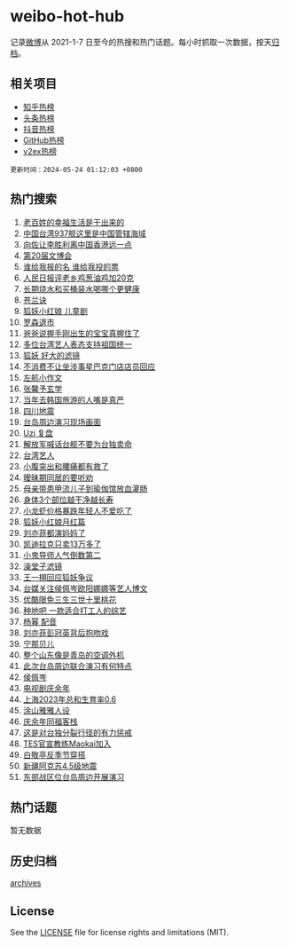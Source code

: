 # weibo-hot-hub

记录[微博](https://www.weibo.com)从 2021-1-7 日至今的热搜和热门话题。每小时抓取一次数据，按天[归档](archives)。

## 相关项目

- [知乎热榜](https://github.com/lonnyzhang423/zhihu-hot-hub)
- [头条热榜](https://github.com/lonnyzhang423/toutiao-hot-hub)
- [抖音热榜](https://github.com/lonnyzhang423/douyin-hot-hub)
- [GitHub热榜](https://github.com/lonnyzhang423/github-hot-hub)
- [v2ex热榜](https://github.com/lonnyzhang423/v2ex-hot-hub)


`更新时间：2024-05-24 01:12:03 +0800`

## 热门搜索

1. [老百姓的幸福生活是干出来的](https://m.weibo.cn/search?containerid=100103type%3D1%26t%3D10%26q%3D%23%E8%80%81%E7%99%BE%E5%A7%93%E7%9A%84%E5%B9%B8%E7%A6%8F%E7%94%9F%E6%B4%BB%E6%98%AF%E5%B9%B2%E5%87%BA%E6%9D%A5%E7%9A%84%23&stream_entry_id=51&isnewpage=1&extparam=seat%3D1%26cate%3D10103%26dgr%3D0%26stream_entry_id%3D51%26filter_type%3Drealtimehot%26q%3D%2523%25E8%2580%2581%25E7%2599%25BE%25E5%25A7%2593%25E7%259A%2584%25E5%25B9%25B8%25E7%25A6%258F%25E7%2594%259F%25E6%25B4%25BB%25E6%2598%25AF%25E5%25B9%25B2%25E5%2587%25BA%25E6%259D%25A5%25E7%259A%2584%2523%26c_type%3D51%26pos%3D0%26display_time%3D1716484321%26pre_seqid%3D17164843217870213994)
1. [中国台湾937舰这里是中国管辖海域](https://m.weibo.cn/search?containerid=100103type%3D1%26t%3D10%26q%3D%23%E4%B8%AD%E5%9B%BD%E5%8F%B0%E6%B9%BE937%E8%88%B0%E8%BF%99%E9%87%8C%E6%98%AF%E4%B8%AD%E5%9B%BD%E7%AE%A1%E8%BE%96%E6%B5%B7%E5%9F%9F%23&stream_entry_id=31&isnewpage=1&extparam=seat%3D1%26cate%3D5001%26flag%3D1%26stream_entry_id%3D31%26dgr%3D0%26lcate%3D5001%26c_type%3D31%26band_rank%3D1%26filter_type%3Drealtimehot%26q%3D%2523%25E4%25B8%25AD%25E5%259B%25BD%25E5%258F%25B0%25E6%25B9%25BE937%25E8%2588%25B0%25E8%25BF%2599%25E9%2587%258C%25E6%2598%25AF%25E4%25B8%25AD%25E5%259B%25BD%25E7%25AE%25A1%25E8%25BE%2596%25E6%25B5%25B7%25E5%259F%259F%2523%26realpos%3D1%26pos%3D0%26display_time%3D1716484321%26pre_seqid%3D17164843217870213994)
1. [向佐让李胜利离中国香港远一点](https://m.weibo.cn/search?containerid=100103type%3D1%26t%3D10%26q%3D%23%E5%90%91%E4%BD%90%E8%AE%A9%E6%9D%8E%E8%83%9C%E5%88%A9%E7%A6%BB%E4%B8%AD%E5%9B%BD%E9%A6%99%E6%B8%AF%E8%BF%9C%E4%B8%80%E7%82%B9%23&stream_entry_id=31&isnewpage=1&extparam=seat%3D1%26cate%3D5001%26flag%3D2%26stream_entry_id%3D31%26dgr%3D0%26lcate%3D5001%26c_type%3D31%26band_rank%3D2%26filter_type%3Drealtimehot%26q%3D%2523%25E5%2590%2591%25E4%25BD%2590%25E8%25AE%25A9%25E6%259D%258E%25E8%2583%259C%25E5%2588%25A9%25E7%25A6%25BB%25E4%25B8%25AD%25E5%259B%25BD%25E9%25A6%2599%25E6%25B8%25AF%25E8%25BF%259C%25E4%25B8%2580%25E7%2582%25B9%2523%26realpos%3D2%26pos%3D1%26display_time%3D1716484321%26pre_seqid%3D17164843217870213994)
1. [第20届文博会](https://m.weibo.cn/search?containerid=100103type%3D1%26t%3D10%26q%3D%23%E7%AC%AC20%E5%B1%8A%E6%96%87%E5%8D%9A%E4%BC%9A%23&stream_entry_id=31&isnewpage=1&extparam=seat%3D1%26cate%3D5001%26flag%3D0%26stream_entry_id%3D31%26dgr%3D0%26lcate%3D5001%26c_type%3D31%26band_rank%3D3%26filter_type%3Drealtimehot%26q%3D%2523%25E7%25AC%25AC20%25E5%25B1%258A%25E6%2596%2587%25E5%258D%259A%25E4%25BC%259A%2523%26realpos%3D3%26pos%3D2%26display_time%3D1716484321%26pre_seqid%3D17164843217870213994)
1. [谁给我报的名 谁给我投的票](https://m.weibo.cn/search?containerid=100103type%3D1%26t%3D10%26q%3D%E8%B0%81%E7%BB%99%E6%88%91%E6%8A%A5%E7%9A%84%E5%90%8D+%E8%B0%81%E7%BB%99%E6%88%91%E6%8A%95%E7%9A%84%E7%A5%A8&stream_entry_id=31&isnewpage=1&extparam=seat%3D1%26cate%3D5001%26flag%3D2%26stream_entry_id%3D31%26dgr%3D0%26lcate%3D5001%26c_type%3D31%26band_rank%3D4%26filter_type%3Drealtimehot%26q%3D%25E8%25B0%2581%25E7%25BB%2599%25E6%2588%2591%25E6%258A%25A5%25E7%259A%2584%25E5%2590%258D%2520%25E8%25B0%2581%25E7%25BB%2599%25E6%2588%2591%25E6%258A%2595%25E7%259A%2584%25E7%25A5%25A8%26realpos%3D4%26pos%3D3%26display_time%3D1716484321%26pre_seqid%3D17164843217870213994)
1. [人民日报评老乡鸡葱油鸡加20克](https://m.weibo.cn/search?containerid=100103type%3D1%26t%3D10%26q%3D%23%E4%BA%BA%E6%B0%91%E6%97%A5%E6%8A%A5%E8%AF%84%E8%80%81%E4%B9%A1%E9%B8%A1%E8%91%B1%E6%B2%B9%E9%B8%A1%E5%8A%A020%E5%85%8B%23&stream_entry_id=31&isnewpage=1&extparam=seat%3D1%26cate%3D5001%26flag%3D2%26stream_entry_id%3D31%26dgr%3D0%26lcate%3D5001%26c_type%3D31%26band_rank%3D5%26filter_type%3Drealtimehot%26q%3D%2523%25E4%25BA%25BA%25E6%25B0%2591%25E6%2597%25A5%25E6%258A%25A5%25E8%25AF%2584%25E8%2580%2581%25E4%25B9%25A1%25E9%25B8%25A1%25E8%2591%25B1%25E6%25B2%25B9%25E9%25B8%25A1%25E5%258A%25A020%25E5%2585%258B%2523%26realpos%3D5%26pos%3D4%26display_time%3D1716484321%26pre_seqid%3D17164843217870213994)
1. [长期烧水和买桶装水喝哪个更健康](https://m.weibo.cn/search?containerid=100103type%3D1%26t%3D10%26q%3D%23%E9%95%BF%E6%9C%9F%E7%83%A7%E6%B0%B4%E5%92%8C%E4%B9%B0%E6%A1%B6%E8%A3%85%E6%B0%B4%E5%96%9D%E5%93%AA%E4%B8%AA%E6%9B%B4%E5%81%A5%E5%BA%B7%23&stream_entry_id=31&isnewpage=1&extparam=seat%3D1%26cate%3D5001%26flag%3D2%26stream_entry_id%3D31%26dgr%3D0%26lcate%3D5001%26c_type%3D31%26band_rank%3D6%26filter_type%3Drealtimehot%26q%3D%2523%25E9%2595%25BF%25E6%259C%259F%25E7%2583%25A7%25E6%25B0%25B4%25E5%2592%258C%25E4%25B9%25B0%25E6%25A1%25B6%25E8%25A3%2585%25E6%25B0%25B4%25E5%2596%259D%25E5%2593%25AA%25E4%25B8%25AA%25E6%259B%25B4%25E5%2581%25A5%25E5%25BA%25B7%2523%26realpos%3D6%26pos%3D5%26display_time%3D1716484321%26pre_seqid%3D17164843217870213994)
1. [苍兰诀](https://m.weibo.cn/search?containerid=100103type%3D1%26t%3D10%26q%3D%E8%8B%8D%E5%85%B0%E8%AF%80&stream_entry_id=31&isnewpage=1&extparam=seat%3D1%26cate%3D5001%26flag%3D2%26stream_entry_id%3D31%26dgr%3D0%26lcate%3D5001%26c_type%3D31%26band_rank%3D7%26filter_type%3Drealtimehot%26q%3D%25E8%258B%258D%25E5%2585%25B0%25E8%25AF%2580%26realpos%3D7%26pos%3D6%26display_time%3D1716484321%26pre_seqid%3D17164843217870213994)
1. [狐妖小红娘 儿童剧](https://m.weibo.cn/search?containerid=100103type%3D1%26t%3D10%26q%3D%E7%8B%90%E5%A6%96%E5%B0%8F%E7%BA%A2%E5%A8%98+%E5%84%BF%E7%AB%A5%E5%89%A7&stream_entry_id=31&isnewpage=1&extparam=seat%3D1%26cate%3D5001%26flag%3D2%26stream_entry_id%3D31%26dgr%3D0%26lcate%3D5001%26c_type%3D31%26band_rank%3D8%26filter_type%3Drealtimehot%26q%3D%25E7%258B%2590%25E5%25A6%2596%25E5%25B0%258F%25E7%25BA%25A2%25E5%25A8%2598%2520%25E5%2584%25BF%25E7%25AB%25A5%25E5%2589%25A7%26realpos%3D8%26pos%3D7%26display_time%3D1716484321%26pre_seqid%3D17164843217870213994)
1. [罗森退市](https://m.weibo.cn/search?containerid=100103type%3D1%26t%3D10%26q%3D%23%E7%BD%97%E6%A3%AE%E9%80%80%E5%B8%82%23&stream_entry_id=31&isnewpage=1&extparam=seat%3D1%26cate%3D5001%26flag%3D0%26stream_entry_id%3D31%26dgr%3D0%26lcate%3D5001%26c_type%3D31%26band_rank%3D9%26filter_type%3Drealtimehot%26q%3D%2523%25E7%25BD%2597%25E6%25A3%25AE%25E9%2580%2580%25E5%25B8%2582%2523%26realpos%3D9%26pos%3D8%26display_time%3D1716484321%26pre_seqid%3D17164843217870213994)
1. [爸爸说握手刚出生的宝宝真握住了](https://m.weibo.cn/search?containerid=100103type%3D1%26t%3D10%26q%3D%23%E7%88%B8%E7%88%B8%E8%AF%B4%E6%8F%A1%E6%89%8B%E5%88%9A%E5%87%BA%E7%94%9F%E7%9A%84%E5%AE%9D%E5%AE%9D%E7%9C%9F%E6%8F%A1%E4%BD%8F%E4%BA%86%23&stream_entry_id=31&isnewpage=1&extparam=seat%3D1%26cate%3D5001%26flag%3D32768%26stream_entry_id%3D31%26dgr%3D0%26lcate%3D5001%26c_type%3D31%26band_rank%3D10%26filter_type%3Drealtimehot%26q%3D%2523%25E7%2588%25B8%25E7%2588%25B8%25E8%25AF%25B4%25E6%258F%25A1%25E6%2589%258B%25E5%2588%259A%25E5%2587%25BA%25E7%2594%259F%25E7%259A%2584%25E5%25AE%259D%25E5%25AE%259D%25E7%259C%259F%25E6%258F%25A1%25E4%25BD%258F%25E4%25BA%2586%2523%26realpos%3D10%26pos%3D9%26display_time%3D1716484321%26pre_seqid%3D17164843217870213994)
1. [多位台湾艺人表态支持祖国统一](https://m.weibo.cn/search?containerid=100103type%3D1%26t%3D10%26q%3D%23%E5%A4%9A%E4%BD%8D%E5%8F%B0%E6%B9%BE%E8%89%BA%E4%BA%BA%E8%A1%A8%E6%80%81%E6%94%AF%E6%8C%81%E7%A5%96%E5%9B%BD%E7%BB%9F%E4%B8%80%23&stream_entry_id=31&isnewpage=1&extparam=seat%3D1%26cate%3D5001%26flag%3D2%26stream_entry_id%3D31%26dgr%3D0%26lcate%3D5001%26c_type%3D31%26band_rank%3D11%26filter_type%3Drealtimehot%26q%3D%2523%25E5%25A4%259A%25E4%25BD%258D%25E5%258F%25B0%25E6%25B9%25BE%25E8%2589%25BA%25E4%25BA%25BA%25E8%25A1%25A8%25E6%2580%2581%25E6%2594%25AF%25E6%258C%2581%25E7%25A5%2596%25E5%259B%25BD%25E7%25BB%259F%25E4%25B8%2580%2523%26realpos%3D11%26pos%3D10%26display_time%3D1716484321%26pre_seqid%3D17164843217870213994)
1. [狐妖 好大的滤镜](https://m.weibo.cn/search?containerid=100103type%3D1%26t%3D10%26q%3D%E7%8B%90%E5%A6%96+%E5%A5%BD%E5%A4%A7%E7%9A%84%E6%BB%A4%E9%95%9C&stream_entry_id=31&isnewpage=1&extparam=seat%3D1%26cate%3D5001%26flag%3D2%26stream_entry_id%3D31%26dgr%3D0%26lcate%3D5001%26c_type%3D31%26band_rank%3D12%26filter_type%3Drealtimehot%26q%3D%25E7%258B%2590%25E5%25A6%2596%2520%25E5%25A5%25BD%25E5%25A4%25A7%25E7%259A%2584%25E6%25BB%25A4%25E9%2595%259C%26realpos%3D12%26pos%3D11%26display_time%3D1716484321%26pre_seqid%3D17164843217870213994)
1. [不消费不让坐涉事星巴克门店店员回应](https://m.weibo.cn/search?containerid=100103type%3D1%26t%3D10%26q%3D%23%E4%B8%8D%E6%B6%88%E8%B4%B9%E4%B8%8D%E8%AE%A9%E5%9D%90%E6%B6%89%E4%BA%8B%E6%98%9F%E5%B7%B4%E5%85%8B%E9%97%A8%E5%BA%97%E5%BA%97%E5%91%98%E5%9B%9E%E5%BA%94%23&stream_entry_id=31&isnewpage=1&extparam=seat%3D1%26cate%3D5001%26flag%3D0%26stream_entry_id%3D31%26dgr%3D0%26lcate%3D5001%26c_type%3D31%26band_rank%3D13%26filter_type%3Drealtimehot%26q%3D%2523%25E4%25B8%258D%25E6%25B6%2588%25E8%25B4%25B9%25E4%25B8%258D%25E8%25AE%25A9%25E5%259D%2590%25E6%25B6%2589%25E4%25BA%258B%25E6%2598%259F%25E5%25B7%25B4%25E5%2585%258B%25E9%2597%25A8%25E5%25BA%2597%25E5%25BA%2597%25E5%2591%2598%25E5%259B%259E%25E5%25BA%2594%2523%26realpos%3D13%26pos%3D12%26display_time%3D1716484321%26pre_seqid%3D17164843217870213994)
1. [左航小作文](https://m.weibo.cn/search?containerid=100103type%3D1%26t%3D10%26q%3D%E5%B7%A6%E8%88%AA%E5%B0%8F%E4%BD%9C%E6%96%87&stream_entry_id=31&isnewpage=1&extparam=seat%3D1%26cate%3D5001%26flag%3D0%26stream_entry_id%3D31%26dgr%3D0%26lcate%3D5001%26c_type%3D31%26band_rank%3D14%26filter_type%3Drealtimehot%26q%3D%25E5%25B7%25A6%25E8%2588%25AA%25E5%25B0%258F%25E4%25BD%259C%25E6%2596%2587%26realpos%3D14%26pos%3D13%26display_time%3D1716484321%26pre_seqid%3D17164843217870213994)
1. [张馨予玄学](https://m.weibo.cn/search?containerid=100103type%3D1%26t%3D10%26q%3D%E5%BC%A0%E9%A6%A8%E4%BA%88%E7%8E%84%E5%AD%A6&stream_entry_id=31&isnewpage=1&extparam=seat%3D1%26cate%3D5001%26flag%3D0%26stream_entry_id%3D31%26dgr%3D0%26lcate%3D5001%26c_type%3D31%26band_rank%3D15%26filter_type%3Drealtimehot%26q%3D%25E5%25BC%25A0%25E9%25A6%25A8%25E4%25BA%2588%25E7%258E%2584%25E5%25AD%25A6%26realpos%3D15%26pos%3D14%26display_time%3D1716484321%26pre_seqid%3D17164843217870213994)
1. [当年去韩国旅游的人嘴是真严](https://m.weibo.cn/search?containerid=100103type%3D1%26t%3D10%26q%3D%23%E5%BD%93%E5%B9%B4%E5%8E%BB%E9%9F%A9%E5%9B%BD%E6%97%85%E6%B8%B8%E7%9A%84%E4%BA%BA%E5%98%B4%E6%98%AF%E7%9C%9F%E4%B8%A5%23&stream_entry_id=31&isnewpage=1&extparam=seat%3D1%26cate%3D5001%26flag%3D0%26stream_entry_id%3D31%26dgr%3D0%26lcate%3D5001%26c_type%3D31%26band_rank%3D16%26filter_type%3Drealtimehot%26q%3D%2523%25E5%25BD%2593%25E5%25B9%25B4%25E5%258E%25BB%25E9%259F%25A9%25E5%259B%25BD%25E6%2597%2585%25E6%25B8%25B8%25E7%259A%2584%25E4%25BA%25BA%25E5%2598%25B4%25E6%2598%25AF%25E7%259C%259F%25E4%25B8%25A5%2523%26realpos%3D16%26pos%3D15%26display_time%3D1716484321%26pre_seqid%3D17164843217870213994)
1. [四川地震](https://m.weibo.cn/search?containerid=100103type%3D1%26t%3D10%26q%3D%E5%9B%9B%E5%B7%9D%E5%9C%B0%E9%9C%87&stream_entry_id=31&isnewpage=1&extparam=seat%3D1%26cate%3D5001%26flag%3D0%26stream_entry_id%3D31%26dgr%3D0%26lcate%3D5001%26c_type%3D31%26band_rank%3D17%26filter_type%3Drealtimehot%26q%3D%25E5%259B%259B%25E5%25B7%259D%25E5%259C%25B0%25E9%259C%2587%26realpos%3D17%26pos%3D16%26display_time%3D1716484321%26pre_seqid%3D17164843217870213994)
1. [台岛周边演习现场画面](https://m.weibo.cn/search?containerid=100103type%3D1%26t%3D10%26q%3D%23%E5%8F%B0%E5%B2%9B%E5%91%A8%E8%BE%B9%E6%BC%94%E4%B9%A0%E7%8E%B0%E5%9C%BA%E7%94%BB%E9%9D%A2%23&stream_entry_id=31&isnewpage=1&extparam=seat%3D1%26cate%3D5001%26flag%3D0%26stream_entry_id%3D31%26dgr%3D0%26lcate%3D5001%26c_type%3D31%26band_rank%3D18%26filter_type%3Drealtimehot%26q%3D%2523%25E5%258F%25B0%25E5%25B2%259B%25E5%2591%25A8%25E8%25BE%25B9%25E6%25BC%2594%25E4%25B9%25A0%25E7%258E%25B0%25E5%259C%25BA%25E7%2594%25BB%25E9%259D%25A2%2523%26realpos%3D18%26pos%3D17%26display_time%3D1716484321%26pre_seqid%3D17164843217870213994)
1. [Uzi 复盘](https://m.weibo.cn/search?containerid=100103type%3D1%26t%3D10%26q%3DUzi+%E5%A4%8D%E7%9B%98&stream_entry_id=31&isnewpage=1&extparam=seat%3D1%26cate%3D5001%26flag%3D0%26stream_entry_id%3D31%26dgr%3D0%26lcate%3D5001%26c_type%3D31%26band_rank%3D19%26filter_type%3Drealtimehot%26q%3DUzi%2520%25E5%25A4%258D%25E7%259B%2598%26realpos%3D19%26pos%3D18%26display_time%3D1716484321%26pre_seqid%3D17164843217870213994)
1. [解放军喊话台舰不要为台独卖命](https://m.weibo.cn/search?containerid=100103type%3D1%26t%3D10%26q%3D%23%E8%A7%A3%E6%94%BE%E5%86%9B%E5%96%8A%E8%AF%9D%E5%8F%B0%E8%88%B0%E4%B8%8D%E8%A6%81%E4%B8%BA%E5%8F%B0%E7%8B%AC%E5%8D%96%E5%91%BD%23&stream_entry_id=31&isnewpage=1&extparam=seat%3D1%26cate%3D5001%26flag%3D0%26stream_entry_id%3D31%26dgr%3D0%26lcate%3D5001%26c_type%3D31%26band_rank%3D20%26filter_type%3Drealtimehot%26q%3D%2523%25E8%25A7%25A3%25E6%2594%25BE%25E5%2586%259B%25E5%2596%258A%25E8%25AF%259D%25E5%258F%25B0%25E8%2588%25B0%25E4%25B8%258D%25E8%25A6%2581%25E4%25B8%25BA%25E5%258F%25B0%25E7%258B%25AC%25E5%258D%2596%25E5%2591%25BD%2523%26realpos%3D20%26pos%3D19%26display_time%3D1716484321%26pre_seqid%3D17164843217870213994)
1. [台湾艺人](https://m.weibo.cn/search?containerid=100103type%3D1%26t%3D10%26q%3D%E5%8F%B0%E6%B9%BE%E8%89%BA%E4%BA%BA&stream_entry_id=31&isnewpage=1&extparam=seat%3D1%26cate%3D5001%26flag%3D0%26stream_entry_id%3D31%26dgr%3D0%26lcate%3D5001%26c_type%3D31%26band_rank%3D21%26filter_type%3Drealtimehot%26q%3D%25E5%258F%25B0%25E6%25B9%25BE%25E8%2589%25BA%25E4%25BA%25BA%26realpos%3D21%26pos%3D20%26display_time%3D1716484321%26pre_seqid%3D17164843217870213994)
1. [小腹突出和腰痛都有救了](https://m.weibo.cn/search?containerid=100103type%3D1%26t%3D10%26q%3D%E5%B0%8F%E8%85%B9%E7%AA%81%E5%87%BA%E5%92%8C%E8%85%B0%E7%97%9B%E9%83%BD%E6%9C%89%E6%95%91%E4%BA%86&stream_entry_id=31&isnewpage=1&extparam=seat%3D1%26cate%3D5001%26flag%3D0%26stream_entry_id%3D31%26dgr%3D0%26lcate%3D5001%26c_type%3D31%26band_rank%3D22%26filter_type%3Drealtimehot%26q%3D%25E5%25B0%258F%25E8%2585%25B9%25E7%25AA%2581%25E5%2587%25BA%25E5%2592%258C%25E8%2585%25B0%25E7%2597%259B%25E9%2583%25BD%25E6%259C%2589%25E6%2595%2591%25E4%25BA%2586%26realpos%3D22%26pos%3D21%26display_time%3D1716484321%26pre_seqid%3D17164843217870213994)
1. [暧昧期同居的要听劝](https://m.weibo.cn/search?containerid=100103type%3D1%26t%3D10%26q%3D%23%E6%9A%A7%E6%98%A7%E6%9C%9F%E5%90%8C%E5%B1%85%E7%9A%84%E8%A6%81%E5%90%AC%E5%8A%9D%23&stream_entry_id=31&isnewpage=1&extparam=seat%3D1%26cate%3D5001%26flag%3D0%26stream_entry_id%3D31%26dgr%3D0%26lcate%3D5001%26c_type%3D31%26band_rank%3D23%26filter_type%3Drealtimehot%26q%3D%2523%25E6%259A%25A7%25E6%2598%25A7%25E6%259C%259F%25E5%2590%258C%25E5%25B1%2585%25E7%259A%2584%25E8%25A6%2581%25E5%2590%25AC%25E5%258A%259D%2523%26realpos%3D23%26pos%3D22%26display_time%3D1716484321%26pre_seqid%3D17164843217870213994)
1. [母亲带患甲流儿子到瑜伽馆放血灌肠](https://m.weibo.cn/search?containerid=100103type%3D1%26t%3D10%26q%3D%23%E6%AF%8D%E4%BA%B2%E5%B8%A6%E6%82%A3%E7%94%B2%E6%B5%81%E5%84%BF%E5%AD%90%E5%88%B0%E7%91%9C%E4%BC%BD%E9%A6%86%E6%94%BE%E8%A1%80%E7%81%8C%E8%82%A0%23&stream_entry_id=31&isnewpage=1&extparam=seat%3D1%26cate%3D5001%26flag%3D0%26stream_entry_id%3D31%26dgr%3D0%26lcate%3D5001%26c_type%3D31%26band_rank%3D24%26filter_type%3Drealtimehot%26q%3D%2523%25E6%25AF%258D%25E4%25BA%25B2%25E5%25B8%25A6%25E6%2582%25A3%25E7%2594%25B2%25E6%25B5%2581%25E5%2584%25BF%25E5%25AD%2590%25E5%2588%25B0%25E7%2591%259C%25E4%25BC%25BD%25E9%25A6%2586%25E6%2594%25BE%25E8%25A1%2580%25E7%2581%258C%25E8%2582%25A0%2523%26realpos%3D24%26pos%3D23%26display_time%3D1716484321%26pre_seqid%3D17164843217870213994)
1. [身体3个部位越干净越长寿](https://m.weibo.cn/search?containerid=100103type%3D1%26t%3D10%26q%3D%23%E8%BA%AB%E4%BD%933%E4%B8%AA%E9%83%A8%E4%BD%8D%E8%B6%8A%E5%B9%B2%E5%87%80%E8%B6%8A%E9%95%BF%E5%AF%BF%23&stream_entry_id=31&isnewpage=1&extparam=seat%3D1%26cate%3D5001%26flag%3D0%26stream_entry_id%3D31%26dgr%3D0%26lcate%3D5001%26c_type%3D31%26band_rank%3D25%26filter_type%3Drealtimehot%26q%3D%2523%25E8%25BA%25AB%25E4%25BD%25933%25E4%25B8%25AA%25E9%2583%25A8%25E4%25BD%258D%25E8%25B6%258A%25E5%25B9%25B2%25E5%2587%2580%25E8%25B6%258A%25E9%2595%25BF%25E5%25AF%25BF%2523%26realpos%3D25%26pos%3D24%26display_time%3D1716484321%26pre_seqid%3D17164843217870213994)
1. [小龙虾价格暴跌年轻人不爱吃了](https://m.weibo.cn/search?containerid=100103type%3D1%26t%3D10%26q%3D%23%E5%B0%8F%E9%BE%99%E8%99%BE%E4%BB%B7%E6%A0%BC%E6%9A%B4%E8%B7%8C%E5%B9%B4%E8%BD%BB%E4%BA%BA%E4%B8%8D%E7%88%B1%E5%90%83%E4%BA%86%23&stream_entry_id=31&isnewpage=1&extparam=seat%3D1%26cate%3D5001%26flag%3D1%26stream_entry_id%3D31%26dgr%3D0%26lcate%3D5001%26c_type%3D31%26band_rank%3D26%26filter_type%3Drealtimehot%26q%3D%2523%25E5%25B0%258F%25E9%25BE%2599%25E8%2599%25BE%25E4%25BB%25B7%25E6%25A0%25BC%25E6%259A%25B4%25E8%25B7%258C%25E5%25B9%25B4%25E8%25BD%25BB%25E4%25BA%25BA%25E4%25B8%258D%25E7%2588%25B1%25E5%2590%2583%25E4%25BA%2586%2523%26realpos%3D26%26pos%3D25%26display_time%3D1716484321%26pre_seqid%3D17164843217870213994)
1. [狐妖小红娘月红篇](https://m.weibo.cn/search?containerid=100103type%3D1%26t%3D10%26q%3D%E7%8B%90%E5%A6%96%E5%B0%8F%E7%BA%A2%E5%A8%98%E6%9C%88%E7%BA%A2%E7%AF%87&stream_entry_id=31&isnewpage=1&extparam=seat%3D1%26cate%3D5001%26flag%3D0%26stream_entry_id%3D31%26dgr%3D0%26lcate%3D5001%26c_type%3D31%26band_rank%3D27%26filter_type%3Drealtimehot%26q%3D%25E7%258B%2590%25E5%25A6%2596%25E5%25B0%258F%25E7%25BA%25A2%25E5%25A8%2598%25E6%259C%2588%25E7%25BA%25A2%25E7%25AF%2587%26realpos%3D27%26pos%3D26%26display_time%3D1716484321%26pre_seqid%3D17164843217870213994)
1. [刘亦菲都演妈妈了](https://m.weibo.cn/search?containerid=100103type%3D1%26t%3D10%26q%3D%23%E5%88%98%E4%BA%A6%E8%8F%B2%E9%83%BD%E6%BC%94%E5%A6%88%E5%A6%88%E4%BA%86%23&stream_entry_id=31&isnewpage=1&extparam=seat%3D1%26cate%3D5001%26flag%3D0%26stream_entry_id%3D31%26dgr%3D0%26lcate%3D5001%26c_type%3D31%26band_rank%3D28%26filter_type%3Drealtimehot%26q%3D%2523%25E5%2588%2598%25E4%25BA%25A6%25E8%258F%25B2%25E9%2583%25BD%25E6%25BC%2594%25E5%25A6%2588%25E5%25A6%2588%25E4%25BA%2586%2523%26realpos%3D28%26pos%3D27%26display_time%3D1716484321%26pre_seqid%3D17164843217870213994)
1. [凯迪拉克只卖13万多了](https://m.weibo.cn/search?containerid=100103type%3D1%26t%3D10%26q%3D%23%E5%87%AF%E8%BF%AA%E6%8B%89%E5%85%8B%E5%8F%AA%E5%8D%9613%E4%B8%87%E5%A4%9A%E4%BA%86%23&stream_entry_id=31&isnewpage=1&extparam=seat%3D1%26cate%3D5001%26flag%3D1%26stream_entry_id%3D31%26dgr%3D0%26lcate%3D5001%26c_type%3D31%26band_rank%3D29%26filter_type%3Drealtimehot%26q%3D%2523%25E5%2587%25AF%25E8%25BF%25AA%25E6%258B%2589%25E5%2585%258B%25E5%258F%25AA%25E5%258D%259613%25E4%25B8%2587%25E5%25A4%259A%25E4%25BA%2586%2523%26realpos%3D29%26pos%3D28%26display_time%3D1716484321%26pre_seqid%3D17164843217870213994)
1. [小鬼导师人气倒数第二](https://m.weibo.cn/search?containerid=100103type%3D1%26t%3D10%26q%3D%23%E5%B0%8F%E9%AC%BC%E5%AF%BC%E5%B8%88%E4%BA%BA%E6%B0%94%E5%80%92%E6%95%B0%E7%AC%AC%E4%BA%8C%23&stream_entry_id=31&isnewpage=1&extparam=seat%3D1%26cate%3D5001%26flag%3D0%26stream_entry_id%3D31%26dgr%3D0%26lcate%3D5001%26c_type%3D31%26band_rank%3D30%26filter_type%3Drealtimehot%26q%3D%2523%25E5%25B0%258F%25E9%25AC%25BC%25E5%25AF%25BC%25E5%25B8%2588%25E4%25BA%25BA%25E6%25B0%2594%25E5%2580%2592%25E6%2595%25B0%25E7%25AC%25AC%25E4%25BA%258C%2523%26realpos%3D30%26pos%3D29%26display_time%3D1716484321%26pre_seqid%3D17164843217870213994)
1. [澡堂子滤镜](https://m.weibo.cn/search?containerid=100103type%3D1%26t%3D10%26q%3D%E6%BE%A1%E5%A0%82%E5%AD%90%E6%BB%A4%E9%95%9C&stream_entry_id=31&isnewpage=1&extparam=seat%3D1%26cate%3D5001%26flag%3D0%26stream_entry_id%3D31%26dgr%3D0%26lcate%3D5001%26c_type%3D31%26band_rank%3D31%26filter_type%3Drealtimehot%26q%3D%25E6%25BE%25A1%25E5%25A0%2582%25E5%25AD%2590%25E6%25BB%25A4%25E9%2595%259C%26realpos%3D31%26pos%3D30%26display_time%3D1716484321%26pre_seqid%3D17164843217870213994)
1. [王一栩回应狐妖争议](https://m.weibo.cn/search?containerid=100103type%3D1%26t%3D10%26q%3D%23%E7%8E%8B%E4%B8%80%E6%A0%A9%E5%9B%9E%E5%BA%94%E7%8B%90%E5%A6%96%E4%BA%89%E8%AE%AE%23&stream_entry_id=31&isnewpage=1&extparam=seat%3D1%26cate%3D5001%26flag%3D0%26stream_entry_id%3D31%26dgr%3D0%26lcate%3D5001%26c_type%3D31%26band_rank%3D32%26filter_type%3Drealtimehot%26q%3D%2523%25E7%258E%258B%25E4%25B8%2580%25E6%25A0%25A9%25E5%259B%259E%25E5%25BA%2594%25E7%258B%2590%25E5%25A6%2596%25E4%25BA%2589%25E8%25AE%25AE%2523%26realpos%3D32%26pos%3D31%26display_time%3D1716484321%26pre_seqid%3D17164843217870213994)
1. [台媒关注侯佩岑欧阳娜娜等艺人博文](https://m.weibo.cn/search?containerid=100103type%3D1%26t%3D10%26q%3D%23%E5%8F%B0%E5%AA%92%E5%85%B3%E6%B3%A8%E4%BE%AF%E4%BD%A9%E5%B2%91%E6%AC%A7%E9%98%B3%E5%A8%9C%E5%A8%9C%E7%AD%89%E8%89%BA%E4%BA%BA%E5%8D%9A%E6%96%87%23&stream_entry_id=31&isnewpage=1&extparam=seat%3D1%26cate%3D5001%26flag%3D0%26stream_entry_id%3D31%26dgr%3D0%26lcate%3D5001%26c_type%3D31%26band_rank%3D33%26filter_type%3Drealtimehot%26q%3D%2523%25E5%258F%25B0%25E5%25AA%2592%25E5%2585%25B3%25E6%25B3%25A8%25E4%25BE%25AF%25E4%25BD%25A9%25E5%25B2%2591%25E6%25AC%25A7%25E9%2598%25B3%25E5%25A8%259C%25E5%25A8%259C%25E7%25AD%2589%25E8%2589%25BA%25E4%25BA%25BA%25E5%258D%259A%25E6%2596%2587%2523%26realpos%3D33%26pos%3D32%26display_time%3D1716484321%26pre_seqid%3D17164843217870213994)
1. [优酷限免三生三世十里桃花](https://m.weibo.cn/search?containerid=100103type%3D1%26t%3D10%26q%3D%23%E4%BC%98%E9%85%B7%E9%99%90%E5%85%8D%E4%B8%89%E7%94%9F%E4%B8%89%E4%B8%96%E5%8D%81%E9%87%8C%E6%A1%83%E8%8A%B1%23&stream_entry_id=31&isnewpage=1&extparam=seat%3D1%26cate%3D5001%26flag%3D0%26stream_entry_id%3D31%26dgr%3D0%26lcate%3D5001%26c_type%3D31%26band_rank%3D34%26filter_type%3Drealtimehot%26q%3D%2523%25E4%25BC%2598%25E9%2585%25B7%25E9%2599%2590%25E5%2585%258D%25E4%25B8%2589%25E7%2594%259F%25E4%25B8%2589%25E4%25B8%2596%25E5%258D%2581%25E9%2587%258C%25E6%25A1%2583%25E8%258A%25B1%2523%26realpos%3D34%26pos%3D33%26display_time%3D1716484321%26pre_seqid%3D17164843217870213994)
1. [种地吧 一款适合打工人的综艺](https://m.weibo.cn/search?containerid=100103type%3D1%26t%3D10%26q%3D%E7%A7%8D%E5%9C%B0%E5%90%A7+%E4%B8%80%E6%AC%BE%E9%80%82%E5%90%88%E6%89%93%E5%B7%A5%E4%BA%BA%E7%9A%84%E7%BB%BC%E8%89%BA&stream_entry_id=31&isnewpage=1&extparam=seat%3D1%26cate%3D5001%26flag%3D1%26stream_entry_id%3D31%26dgr%3D0%26lcate%3D5001%26c_type%3D31%26band_rank%3D35%26filter_type%3Drealtimehot%26q%3D%25E7%25A7%258D%25E5%259C%25B0%25E5%2590%25A7%2520%25E4%25B8%2580%25E6%25AC%25BE%25E9%2580%2582%25E5%2590%2588%25E6%2589%2593%25E5%25B7%25A5%25E4%25BA%25BA%25E7%259A%2584%25E7%25BB%25BC%25E8%2589%25BA%26realpos%3D35%26pos%3D34%26display_time%3D1716484321%26pre_seqid%3D17164843217870213994)
1. [杨幂 配音](https://m.weibo.cn/search?containerid=100103type%3D1%26t%3D10%26q%3D%E6%9D%A8%E5%B9%82+%E9%85%8D%E9%9F%B3&stream_entry_id=31&isnewpage=1&extparam=seat%3D1%26cate%3D5001%26flag%3D0%26stream_entry_id%3D31%26dgr%3D0%26lcate%3D5001%26c_type%3D31%26band_rank%3D36%26filter_type%3Drealtimehot%26q%3D%25E6%259D%25A8%25E5%25B9%2582%2520%25E9%2585%258D%25E9%259F%25B3%26realpos%3D36%26pos%3D35%26display_time%3D1716484321%26pre_seqid%3D17164843217870213994)
1. [刘亦菲彭冠英背后抱吻戏](https://m.weibo.cn/search?containerid=100103type%3D1%26t%3D10%26q%3D%23%E5%88%98%E4%BA%A6%E8%8F%B2%E5%BD%AD%E5%86%A0%E8%8B%B1%E8%83%8C%E5%90%8E%E6%8A%B1%E5%90%BB%E6%88%8F%23&stream_entry_id=31&isnewpage=1&extparam=seat%3D1%26cate%3D5001%26flag%3D0%26stream_entry_id%3D31%26dgr%3D0%26lcate%3D5001%26c_type%3D31%26band_rank%3D37%26filter_type%3Drealtimehot%26q%3D%2523%25E5%2588%2598%25E4%25BA%25A6%25E8%258F%25B2%25E5%25BD%25AD%25E5%2586%25A0%25E8%258B%25B1%25E8%2583%258C%25E5%2590%258E%25E6%258A%25B1%25E5%2590%25BB%25E6%2588%258F%2523%26realpos%3D37%26pos%3D36%26display_time%3D1716484321%26pre_seqid%3D17164843217870213994)
1. [宁那贝儿](https://m.weibo.cn/search?containerid=100103type%3D1%26t%3D10%26q%3D%E5%AE%81%E9%82%A3%E8%B4%9D%E5%84%BF&stream_entry_id=31&isnewpage=1&extparam=seat%3D1%26cate%3D5001%26flag%3D1%26stream_entry_id%3D31%26dgr%3D0%26lcate%3D5001%26c_type%3D31%26band_rank%3D38%26filter_type%3Drealtimehot%26q%3D%25E5%25AE%2581%25E9%2582%25A3%25E8%25B4%259D%25E5%2584%25BF%26realpos%3D38%26pos%3D37%26display_time%3D1716484321%26pre_seqid%3D17164843217870213994)
1. [整个山东像是青岛的空调外机](https://m.weibo.cn/search?containerid=100103type%3D1%26t%3D10%26q%3D%23%E6%95%B4%E4%B8%AA%E5%B1%B1%E4%B8%9C%E5%83%8F%E6%98%AF%E9%9D%92%E5%B2%9B%E7%9A%84%E7%A9%BA%E8%B0%83%E5%A4%96%E6%9C%BA%23&stream_entry_id=31&isnewpage=1&extparam=seat%3D1%26cate%3D5001%26flag%3D1%26stream_entry_id%3D31%26dgr%3D0%26lcate%3D5001%26c_type%3D31%26band_rank%3D39%26filter_type%3Drealtimehot%26q%3D%2523%25E6%2595%25B4%25E4%25B8%25AA%25E5%25B1%25B1%25E4%25B8%259C%25E5%2583%258F%25E6%2598%25AF%25E9%259D%2592%25E5%25B2%259B%25E7%259A%2584%25E7%25A9%25BA%25E8%25B0%2583%25E5%25A4%2596%25E6%259C%25BA%2523%26realpos%3D39%26pos%3D38%26display_time%3D1716484321%26pre_seqid%3D17164843217870213994)
1. [此次台岛周边联合演习有何特点](https://m.weibo.cn/search?containerid=100103type%3D1%26t%3D10%26q%3D%23%E6%AD%A4%E6%AC%A1%E5%8F%B0%E5%B2%9B%E5%91%A8%E8%BE%B9%E8%81%94%E5%90%88%E6%BC%94%E4%B9%A0%E6%9C%89%E4%BD%95%E7%89%B9%E7%82%B9%23&stream_entry_id=31&isnewpage=1&extparam=seat%3D1%26cate%3D5001%26flag%3D0%26stream_entry_id%3D31%26dgr%3D0%26lcate%3D5001%26c_type%3D31%26band_rank%3D40%26filter_type%3Drealtimehot%26q%3D%2523%25E6%25AD%25A4%25E6%25AC%25A1%25E5%258F%25B0%25E5%25B2%259B%25E5%2591%25A8%25E8%25BE%25B9%25E8%2581%2594%25E5%2590%2588%25E6%25BC%2594%25E4%25B9%25A0%25E6%259C%2589%25E4%25BD%2595%25E7%2589%25B9%25E7%2582%25B9%2523%26realpos%3D40%26pos%3D39%26display_time%3D1716484321%26pre_seqid%3D17164843217870213994)
1. [侯佩岑](https://m.weibo.cn/search?containerid=100103type%3D1%26t%3D10%26q%3D%E4%BE%AF%E4%BD%A9%E5%B2%91&stream_entry_id=31&isnewpage=1&extparam=seat%3D1%26cate%3D5001%26flag%3D0%26stream_entry_id%3D31%26dgr%3D0%26lcate%3D5001%26c_type%3D31%26band_rank%3D41%26filter_type%3Drealtimehot%26q%3D%25E4%25BE%25AF%25E4%25BD%25A9%25E5%25B2%2591%26realpos%3D41%26pos%3D40%26display_time%3D1716484321%26pre_seqid%3D17164843217870213994)
1. [电视剧庆余年](https://m.weibo.cn/search?containerid=100103type%3D1%26t%3D10%26q%3D%E7%94%B5%E8%A7%86%E5%89%A7%E5%BA%86%E4%BD%99%E5%B9%B4&stream_entry_id=31&isnewpage=1&extparam=seat%3D1%26cate%3D5001%26flag%3D0%26stream_entry_id%3D31%26dgr%3D0%26lcate%3D5001%26c_type%3D31%26band_rank%3D42%26filter_type%3Drealtimehot%26q%3D%25E7%2594%25B5%25E8%25A7%2586%25E5%2589%25A7%25E5%25BA%2586%25E4%25BD%2599%25E5%25B9%25B4%26realpos%3D42%26pos%3D41%26display_time%3D1716484321%26pre_seqid%3D17164843217870213994)
1. [上海2023年总和生育率0.6](https://m.weibo.cn/search?containerid=100103type%3D1%26t%3D10%26q%3D%23%E4%B8%8A%E6%B5%B72023%E5%B9%B4%E6%80%BB%E5%92%8C%E7%94%9F%E8%82%B2%E7%8E%870.6%23&stream_entry_id=31&isnewpage=1&extparam=seat%3D1%26cate%3D5001%26flag%3D0%26stream_entry_id%3D31%26dgr%3D0%26lcate%3D5001%26c_type%3D31%26band_rank%3D43%26filter_type%3Drealtimehot%26q%3D%2523%25E4%25B8%258A%25E6%25B5%25B72023%25E5%25B9%25B4%25E6%2580%25BB%25E5%2592%258C%25E7%2594%259F%25E8%2582%25B2%25E7%258E%25870.6%2523%26realpos%3D43%26pos%3D42%26display_time%3D1716484321%26pre_seqid%3D17164843217870213994)
1. [涂山雅雅人设](https://m.weibo.cn/search?containerid=100103type%3D1%26t%3D10%26q%3D%23%E6%B6%82%E5%B1%B1%E9%9B%85%E9%9B%85%E4%BA%BA%E8%AE%BE%23&stream_entry_id=31&isnewpage=1&extparam=seat%3D1%26cate%3D5001%26flag%3D0%26stream_entry_id%3D31%26dgr%3D0%26lcate%3D5001%26c_type%3D31%26band_rank%3D44%26filter_type%3Drealtimehot%26q%3D%2523%25E6%25B6%2582%25E5%25B1%25B1%25E9%259B%2585%25E9%259B%2585%25E4%25BA%25BA%25E8%25AE%25BE%2523%26realpos%3D44%26pos%3D43%26display_time%3D1716484321%26pre_seqid%3D17164843217870213994)
1. [庆余年同福客栈](https://m.weibo.cn/search?containerid=100103type%3D1%26t%3D10%26q%3D%23%E5%BA%86%E4%BD%99%E5%B9%B4%E5%90%8C%E7%A6%8F%E5%AE%A2%E6%A0%88%23&stream_entry_id=31&isnewpage=1&extparam=seat%3D1%26cate%3D5001%26flag%3D0%26stream_entry_id%3D31%26dgr%3D0%26lcate%3D5001%26c_type%3D31%26band_rank%3D45%26filter_type%3Drealtimehot%26q%3D%2523%25E5%25BA%2586%25E4%25BD%2599%25E5%25B9%25B4%25E5%2590%258C%25E7%25A6%258F%25E5%25AE%25A2%25E6%25A0%2588%2523%26realpos%3D45%26pos%3D44%26display_time%3D1716484321%26pre_seqid%3D17164843217870213994)
1. [这是对台独分裂行径的有力惩戒](https://m.weibo.cn/search?containerid=100103type%3D1%26t%3D10%26q%3D%23%E8%BF%99%E6%98%AF%E5%AF%B9%E5%8F%B0%E7%8B%AC%E5%88%86%E8%A3%82%E8%A1%8C%E5%BE%84%E7%9A%84%E6%9C%89%E5%8A%9B%E6%83%A9%E6%88%92%23&stream_entry_id=31&isnewpage=1&extparam=seat%3D1%26cate%3D5001%26flag%3D0%26stream_entry_id%3D31%26dgr%3D0%26lcate%3D5001%26c_type%3D31%26band_rank%3D46%26filter_type%3Drealtimehot%26q%3D%2523%25E8%25BF%2599%25E6%2598%25AF%25E5%25AF%25B9%25E5%258F%25B0%25E7%258B%25AC%25E5%2588%2586%25E8%25A3%2582%25E8%25A1%258C%25E5%25BE%2584%25E7%259A%2584%25E6%259C%2589%25E5%258A%259B%25E6%2583%25A9%25E6%2588%2592%2523%26realpos%3D46%26pos%3D45%26display_time%3D1716484321%26pre_seqid%3D17164843217870213994)
1. [TES官宣教练Maokai加入](https://m.weibo.cn/search?containerid=100103type%3D1%26t%3D10%26q%3D%23TES%E5%AE%98%E5%AE%A3%E6%95%99%E7%BB%83Maokai%E5%8A%A0%E5%85%A5%23&stream_entry_id=31&isnewpage=1&extparam=seat%3D1%26cate%3D5001%26flag%3D0%26stream_entry_id%3D31%26dgr%3D0%26lcate%3D5001%26c_type%3D31%26band_rank%3D47%26filter_type%3Drealtimehot%26q%3D%2523TES%25E5%25AE%2598%25E5%25AE%25A3%25E6%2595%2599%25E7%25BB%2583Maokai%25E5%258A%25A0%25E5%2585%25A5%2523%26realpos%3D47%26pos%3D46%26display_time%3D1716484321%26pre_seqid%3D17164843217870213994)
1. [白敬亭反季节穿搭](https://m.weibo.cn/search?containerid=100103type%3D1%26t%3D10%26q%3D%23%E7%99%BD%E6%95%AC%E4%BA%AD%E5%8F%8D%E5%AD%A3%E8%8A%82%E7%A9%BF%E6%90%AD%23&stream_entry_id=31&isnewpage=1&extparam=seat%3D1%26cate%3D5001%26flag%3D0%26stream_entry_id%3D31%26dgr%3D0%26lcate%3D5001%26c_type%3D31%26band_rank%3D48%26filter_type%3Drealtimehot%26q%3D%2523%25E7%2599%25BD%25E6%2595%25AC%25E4%25BA%25AD%25E5%258F%258D%25E5%25AD%25A3%25E8%258A%2582%25E7%25A9%25BF%25E6%2590%25AD%2523%26realpos%3D48%26pos%3D47%26display_time%3D1716484321%26pre_seqid%3D17164843217870213994)
1. [新疆阿克苏4.5级地震](https://m.weibo.cn/search?containerid=100103type%3D1%26t%3D10%26q%3D%23%E6%96%B0%E7%96%86%E9%98%BF%E5%85%8B%E8%8B%8F4.5%E7%BA%A7%E5%9C%B0%E9%9C%87%23&stream_entry_id=31&isnewpage=1&extparam=seat%3D1%26cate%3D5001%26flag%3D0%26stream_entry_id%3D31%26dgr%3D0%26lcate%3D5001%26c_type%3D31%26band_rank%3D49%26filter_type%3Drealtimehot%26q%3D%2523%25E6%2596%25B0%25E7%2596%2586%25E9%2598%25BF%25E5%2585%258B%25E8%258B%258F4.5%25E7%25BA%25A7%25E5%259C%25B0%25E9%259C%2587%2523%26realpos%3D49%26pos%3D48%26display_time%3D1716484321%26pre_seqid%3D17164843217870213994)
1. [东部战区位台岛周边开展演习](https://m.weibo.cn/search?containerid=100103type%3D1%26t%3D10%26q%3D%23%E4%B8%9C%E9%83%A8%E6%88%98%E5%8C%BA%E4%BD%8D%E5%8F%B0%E5%B2%9B%E5%91%A8%E8%BE%B9%E5%BC%80%E5%B1%95%E6%BC%94%E4%B9%A0%23&stream_entry_id=31&isnewpage=1&extparam=seat%3D1%26cate%3D5001%26flag%3D0%26stream_entry_id%3D31%26dgr%3D0%26lcate%3D5001%26c_type%3D31%26band_rank%3D50%26filter_type%3Drealtimehot%26q%3D%2523%25E4%25B8%259C%25E9%2583%25A8%25E6%2588%2598%25E5%258C%25BA%25E4%25BD%258D%25E5%258F%25B0%25E5%25B2%259B%25E5%2591%25A8%25E8%25BE%25B9%25E5%25BC%2580%25E5%25B1%2595%25E6%25BC%2594%25E4%25B9%25A0%2523%26realpos%3D50%26pos%3D49%26display_time%3D1716484321%26pre_seqid%3D17164843217870213994)

## 热门话题

暂无数据

## 历史归档

[archives](archives)

## License

See the [LICENSE](LICENSE) file for license rights and limitations (MIT).
